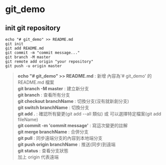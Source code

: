 # git_demo

## init git repository

```
echo "# git_demo" >> README.md
git init
git add README.md
git commit -m "commit message..."
git branch -M master
git remote add origin "your repository"
git push -u origin master
```

> **echo "# git_demo" >> README.md** : 新增 內容為'# git_demo' 的 README.md 檔案   
> **git branch -M master** : 建立新分支   
> **git branch** : 查看所有分支   
> **git checkout branchName** : 切換分支(沒有就新創分支)  
> **git switch branchName** : 切換分支  
> **git add .** : 確認所有變更(git add --all 類似) 或 可以選擇特定檔案(git add fileName)  
> **git commit -m 'commit message'** : 寫這次變更的註解  
> **git merge branchName** : 合併分支   
> **git pull** : 同步遠端分支的內容到本地端分支   
> **git push origin branchName** : 推送(同步)到遠端   
> **git status** : 查看分支狀態  
加上 origin 代表遠端